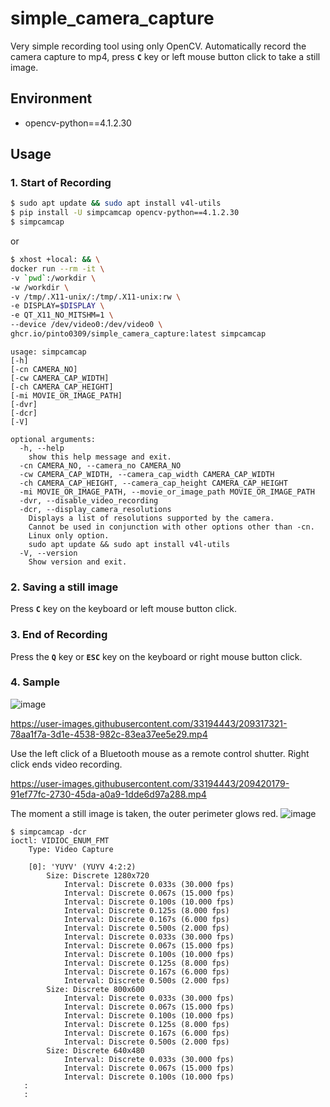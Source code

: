 # simple_camera_capture
Very simple recording tool using only OpenCV. Automatically record the camera capture to mp4, press **`C`** key or left mouse button click to take a still image.

## Environment
- opencv-python==4.1.2.30

## Usage
### 1. Start of Recording
```bash
$ sudo apt update && sudo apt install v4l-utils
$ pip install -U simpcamcap opencv-python==4.1.2.30
$ simpcamcap
```
or
```bash
$ xhost +local: && \
docker run --rm -it \
-v `pwd`:/workdir \
-w /workdir \
-v /tmp/.X11-unix/:/tmp/.X11-unix:rw \
-e DISPLAY=$DISPLAY \
-e QT_X11_NO_MITSHM=1 \
--device /dev/video0:/dev/video0 \
ghcr.io/pinto0309/simple_camera_capture:latest simpcamcap
```
```
usage: simpcamcap
[-h]
[-cn CAMERA_NO]
[-cw CAMERA_CAP_WIDTH]
[-ch CAMERA_CAP_HEIGHT]
[-mi MOVIE_OR_IMAGE_PATH]
[-dvr]
[-dcr]
[-V]

optional arguments:
  -h, --help
    show this help message and exit.
  -cn CAMERA_NO, --camera_no CAMERA_NO
  -cw CAMERA_CAP_WIDTH, --camera_cap_width CAMERA_CAP_WIDTH
  -ch CAMERA_CAP_HEIGHT, --camera_cap_height CAMERA_CAP_HEIGHT
  -mi MOVIE_OR_IMAGE_PATH, --movie_or_image_path MOVIE_OR_IMAGE_PATH
  -dvr, --disable_video_recording
  -dcr, --display_camera_resolutions
    Displays a list of resolutions supported by the camera.
    Cannot be used in conjunction with other options other than -cn.
    Linux only option.
    sudo apt update && sudo apt install v4l-utils
  -V, --version
    Show version and exit.
```
### 2. Saving a still image
Press **`C`** key on the keyboard or left mouse button click.
### 3. End of Recording
Press the **`Q`** key or **`ESC`** key on the keyboard or right mouse button click.
### 4. Sample
![image](https://user-images.githubusercontent.com/33194443/209312941-e826214a-640b-49fc-9fc0-97f0758cab97.png)

https://user-images.githubusercontent.com/33194443/209317321-78aa1f7a-3d1e-4538-982c-83ea37ee5e29.mp4

Use the left click of a Bluetooth mouse as a remote control shutter. Right click ends video recording.

https://user-images.githubusercontent.com/33194443/209420179-91ef77fc-2730-45da-a0a9-1dde6d97a288.mp4

The moment a still image is taken, the outer perimeter glows red.
![image](https://user-images.githubusercontent.com/33194443/209331346-479a0733-6eb1-4f2f-be58-208c623d8682.png)

```
$ simpcamcap -dcr
ioctl: VIDIOC_ENUM_FMT
	Type: Video Capture

	[0]: 'YUYV' (YUYV 4:2:2)
		Size: Discrete 1280x720
			Interval: Discrete 0.033s (30.000 fps)
			Interval: Discrete 0.067s (15.000 fps)
			Interval: Discrete 0.100s (10.000 fps)
			Interval: Discrete 0.125s (8.000 fps)
			Interval: Discrete 0.167s (6.000 fps)
			Interval: Discrete 0.500s (2.000 fps)
			Interval: Discrete 0.033s (30.000 fps)
			Interval: Discrete 0.067s (15.000 fps)
			Interval: Discrete 0.100s (10.000 fps)
			Interval: Discrete 0.125s (8.000 fps)
			Interval: Discrete 0.167s (6.000 fps)
			Interval: Discrete 0.500s (2.000 fps)
		Size: Discrete 800x600
			Interval: Discrete 0.033s (30.000 fps)
			Interval: Discrete 0.067s (15.000 fps)
			Interval: Discrete 0.100s (10.000 fps)
			Interval: Discrete 0.125s (8.000 fps)
			Interval: Discrete 0.167s (6.000 fps)
			Interval: Discrete 0.500s (2.000 fps)
		Size: Discrete 640x480
			Interval: Discrete 0.033s (30.000 fps)
			Interval: Discrete 0.067s (15.000 fps)
			Interval: Discrete 0.100s (10.000 fps)
   :
   :
```

